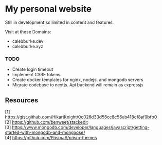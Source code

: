 # My personal website
Still in development so limited in content and features.

Visit at these Domains:
* calebburke.dev
* calebburke.xyz

### TODO
* Create login timeout
* Implement CSRF tokens
* Create docker templates for nginx, nodejs, and mongodb servers
* Migrate codebase to nextjs. Api backend will remain as expressjs

## Resources
[1] https://gist.github.com/HikariKnight/0c026d33d56cc8c56ab418cf8af0bfb0 \
[2] https://github.com/benweet/stackedit \
[3] https://www.mongodb.com/developer/languages/javascript/getting-started-with-mongodb-and-mongoose/ \
[4] https://github.com/PrismJS/prism-themes
